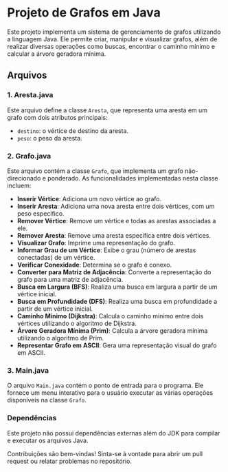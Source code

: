 # Projeto de Grafos em Java

Este projeto implementa um sistema de gerenciamento de grafos utilizando a linguagem Java. Ele permite criar, manipular e visualizar grafos, além de realizar diversas operações como buscas, encontrar o caminho mínimo e calcular a árvore geradora mínima.

## Arquivos

### 1. Aresta.java
Este arquivo define a classe `Aresta`, que representa uma aresta em um grafo com dois atributos principais:
- `destino`: o vértice de destino da aresta.
- `peso`: o peso da aresta.

### 2. Grafo.java
Este arquivo contém a classe `Grafo`, que implementa um grafo não-direcionado e ponderado. As funcionalidades implementadas nesta classe incluem:
- **Inserir Vértice**: Adiciona um novo vértice ao grafo.
- **Inserir Aresta**: Adiciona uma nova aresta entre dois vértices, com um peso específico.
- **Remover Vértice**: Remove um vértice e todas as arestas associadas a ele.
- **Remover Aresta**: Remove uma aresta específica entre dois vértices.
- **Visualizar Grafo**: Imprime uma representação do grafo.
- **Informar Grau de um Vértice**: Exibe o grau (número de arestas conectadas) de um vértice.
- **Verificar Conexidade**: Determina se o grafo é conexo.
- **Converter para Matriz de Adjacência**: Converte a representação do grafo para uma matriz de adjacência.
- **Busca em Largura (BFS)**: Realiza uma busca em largura a partir de um vértice inicial.
- **Busca em Profundidade (DFS)**: Realiza uma busca em profundidade a partir de um vértice inicial.
- **Caminho Mínimo (Dijkstra)**: Calcula o caminho mínimo entre dois vértices utilizando o algoritmo de Dijkstra.
- **Árvore Geradora Mínima (Prim)**: Calcula a árvore geradora mínima utilizando o algoritmo de Prim.
- **Representar Grafo em ASCII**: Gera uma representação visual do grafo em ASCII.

### 3. Main.java
O arquivo `Main.java` contém o ponto de entrada para o programa. Ele fornece um menu interativo para o usuário executar as várias operações disponíveis na classe `Grafo`.

### Dependências
Este projeto não possui dependências externas além do JDK para compilar e executar os arquivos Java.

Contribuições são bem-vindas! Sinta-se à vontade para abrir um pull request ou relatar problemas no repositório.





